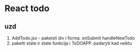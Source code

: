 # React todo

## uzd

1. AddTodo.jsx - pakeisti div i forma. onSubmit handleNewTodo
2. pakelti state ir state funkcija i ToDOAPP. padaryti kad veiktu
